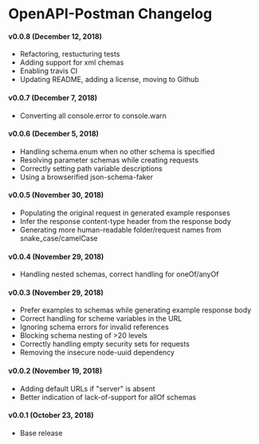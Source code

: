 # OpenAPI-Postman Changelog

#### v0.0.8 (December 12, 2018)
* Refactoring, restucturing tests
* Adding support for xml chemas
* Enabling travis CI
* Updating README, adding a license, moving to Github

#### v0.0.7 (December 7, 2018)
* Converting all console.error to console.warn

#### v0.0.6 (December 5, 2018)
* Handling schema.enum when no other schema is specified
* Resolving parameter schemas while creating requests
* Correctly setting path variable descriptions
* Using a browserified json-schema-faker

#### v0.0.5 (November 30, 2018)
* Populating the original request in generated example responses
* Infer the response content-type header from the response body
* Generating more human-readable folder/request names from snake_case/camelCase

#### v0.0.4 (November 29, 2018)
* Handling nested schemas, correct handling for oneOf/anyOf

#### v0.0.3 (November 29, 2018)
* Prefer examples to schemas while generating example response body
* Correct handling for scheme variables in the URL
* Ignoring schema errors for invalid references
* Blocking schema nesting of >20 levels
* Correctly handling empty security sets for requests
* Removing the insecure node-uuid dependency

#### v0.0.2 (November 19, 2018)
* Adding default URLs if "server" is absent
* Better indication of lack-of-support for allOf schemas

#### v0.0.1 (October 23, 2018)
* Base release